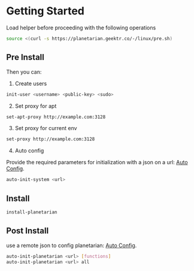 # Getting Started

Load helper before proceeding with the following operations

```bash
source <(curl -s https://planetarian.geektr.co/-/linux/pre.sh)
```

## Pre Install

Then you can:

1. Create users

```bash
init-user <username> <public-key> <sudo>
```

2. Set proxy for apt

```bash
set-apt-proxy http://example.com:3128
```

3. Set proxy for current env

```bash
set-proxy http://example.com:3128
```

4. Auto config

Provide the required parameters for initialization with a json on a url: [Auto Config](./auto-config).

```bash
auto-init-system <url>
```

## Install

```bash
install-planetarian
```

## Post Install

use a remote json to config planetarian: [Auto Config](./auto-config).

```bash
auto-init-planetarian <url> [functions]
auto-init-planetarian <url> all
```
